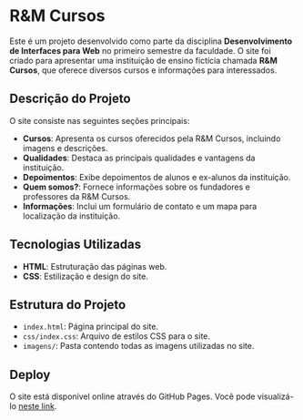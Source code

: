# R&M Cursos

Este é um projeto desenvolvido como parte da disciplina **Desenvolvimento de Interfaces para Web** no primeiro semestre da faculdade. O site foi criado para apresentar uma instituição de ensino fictícia chamada **R&M Cursos**, que oferece diversos cursos e informações para interessados.

## Descrição do Projeto

O site consiste nas seguintes seções principais:

- **Cursos**: Apresenta os cursos oferecidos pela R&M Cursos, incluindo imagens e descrições.
- **Qualidades**: Destaca as principais qualidades e vantagens da instituição.
- **Depoimentos**: Exibe depoimentos de alunos e ex-alunos da instituição.
- **Quem somos?**: Fornece informações sobre os fundadores e professores da R&M Cursos.
- **Informações**: Inclui um formulário de contato e um mapa para localização da instituição.

## Tecnologias Utilizadas

- **HTML**: Estruturação das páginas web.
- **CSS**: Estilização e design do site.

## Estrutura do Projeto

- `index.html`: Página principal do site.
- `css/index.css`: Arquivo de estilos CSS para o site.
- `imagens/`: Pasta contendo todas as imagens utilizadas no site.

## Deploy

O site está disponível online através do GitHub Pages. Você pode visualizá-lo [neste link](https://raul4nt.github.io/dw_finalproj/).

